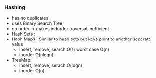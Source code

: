 

### Hashing
- has no duplicates
- uses Binary Search Tree
- no order -> makes indorder traversal inefficient
- Hash Sets :
- Hash Maps : Similar to  hash sets but keys point to another seperate value
	- insert, remove, search O(1)  worst case O(n)
	- inorder O(nlogn)
- TreeMap:
	- insert, remove, serach O(logn)
	- inorder O(n)